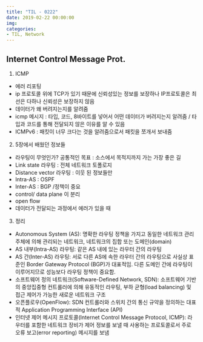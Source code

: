 ```yaml
---
title: "TIL - 0222"
date: 2019-02-22 00:00:00
img:
categories:
- TIL, Network
---
```


## Internet Control Message Prot.

1. ICMP
- 에러 리포팅
- ip 프로토콜 위에 TCP가 있기 때문에 신뢰성있는 정보를 보장하나 IP프로토콜은 최선은 다하나 신뢰성은 보장하지 않음
- 데이터가 왜 버려지는지를 알려줌
- icmp 메시지 : 타입, 코드, 8바이트를 넣어서 어떤 데이터가 버려지는지 알려줌 / 타입과 코드를 통해 전달되지 않은 이유를 알 수 있음
- ICMPv6 : 패킷이 너무 크다는 것을 알려줌으로서 패킷을 쪼개서 보내줌

2. 5장에서 배웠던 정보들
- 라우팅이 무엇인가? 공통적인 목표 : 소스에서 목적지까지 가는 가장 좋은 길
- Link state 라우팅 : 전체 네트워크 토폴로지
- Distance vector 라우팅 : 이웃 된 정보들만
- Intra-AS : OSPF
- Inter-AS : BGP /정책이 중요
- control/ data plane 이 분리
- open flow
- 데이터가 전달되는 과정에서 에러가 있을 때

3. 정리
- Autonomous System (AS): 명확한 라우팅 정책을 가지고 동일한 네트워크 관리 주체에 의해 관리되는 네트워크, 네트워크의 집합 또는 도메인(domain)
- AS 내부(Intra-AS) 라우팅: 같은 AS 내에 있는 라우터 간의 라우팅
- AS 간(Inter-AS) 라우팅: 서로 다른 AS에 속한 라우터 간의 라우팅으로 사실상 표준인 Border Gateway Protocol (BGP)가 대표적임. 다른 도메인 간에 라우팅이 이루어지므로 성능보다 라우팅 정책이 중요함.
- 소프트웨어 정의 네트워크(Software-Defined Network, SDN): 소프트웨어 기반의 중앙집중형 컨트롤러에 의해 유동적인 라우팅, 부하 균형(load balancing) 및 접근 제어가 가능한 새로운 네트워크 구조
- 오픈플로우(OpenFlow): SDN 컨트롤러와 스위치 간의 통신 규약을 정의하는 대표적 Application Programming Interface (API)
- 인터넷 제어 메시지 프로토콜(Internet Control Message Protocol, ICMP): 라우터를 포함한 네트워크 장비가 제어 정보를 보낼 때 사용하는 프로토콜로서 주로 오류 보고(error reporting) 메시지를 보냄

